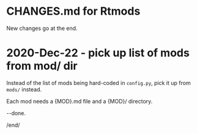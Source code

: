 # CHANGES.md for Rtmods

New changes go at the end.

# 2020-Dec-22 - pick up list of mods from mod/ dir

Instead of the list of mods being hard-coded in `config.py`, pick it up from 
`mods/` instead.

Each mod needs a {MOD}.md file and a {MOD}/ directory.

--done.


/end/
